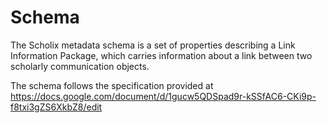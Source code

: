 # Schema
The Scholix metadata schema is a set of properties describing a Link Information Package, which carries information about a link between two scholarly communication objects.

The schema follows the specification provided at https://docs.google.com/document/d/1gucw5QDSpad9r-kSSfAC6-CKi9p-f8txi3gZS6XkbZ8/edit
